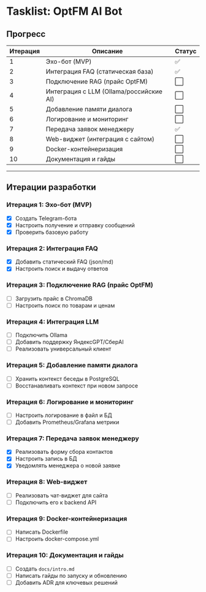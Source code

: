# Tasklist: OptFM AI Bot

## Прогресс
| Итерация | Описание | Статус |
|----------|----------|--------|
| 1 | Эхо-бот (MVP) | ✅ |
| 2 | Интеграция FAQ (статическая база) | ✅ |
| 3 | Подключение RAG (прайс OptFM) | ⬜ |
| 4 | Интеграция с LLM (Ollama/российские AI) | ⬜ |
| 5 | Добавление памяти диалога | ⬜ |
| 6 | Логирование и мониторинг | ⬜ |
| 7 | Передача заявок менеджеру | ✅ |
| 8 | Web-виджет (интеграция с сайтом) | ⬜ |
| 9 | Docker-контейнеризация | ⬜ |
| 10 | Документация и гайды | ⬜ |

---

## Итерации разработки

### Итерация 1: Эхо-бот (MVP)
- [x] Создать Telegram-бота
- [x] Настроить получение и отправку сообщений
- [x] Проверить базовую работу

### Итерация 2: Интеграция FAQ
- [x] Добавить статический FAQ (json/md)
- [x] Настроить поиск и выдачу ответов

### Итерация 3: Подключение RAG (прайс OptFM)
- [ ] Загрузить прайс в ChromaDB
- [ ] Настроить поиск по товарам и ценам

### Итерация 4: Интеграция LLM
- [ ] Подключить Ollama
- [ ] Добавить поддержку ЯндексGPT/СберAI
- [ ] Реализовать универсальный клиент

### Итерация 5: Добавление памяти диалога
- [ ] Хранить контекст беседы в PostgreSQL
- [ ] Восстанавливать контекст при новом запросе

### Итерация 6: Логирование и мониторинг
- [ ] Настроить логирование в файл и БД
- [ ] Добавить Prometheus/Grafana метрики

### Итерация 7: Передача заявок менеджеру
- [x] Реализовать форму сбора контактов
- [x] Настроить запись в БД
- [x] Уведомлять менеджера о новой заявке

### Итерация 8: Web-виджет
- [ ] Реализовать чат-виджет для сайта
- [ ] Подключить его к backend API

### Итерация 9: Docker-контейнеризация
- [ ] Написать Dockerfile
- [ ] Настроить docker-compose.yml

### Итерация 10: Документация и гайды
- [ ] Создать `docs/intro.md`
- [ ] Написать гайды по запуску и обновлению
- [ ] Добавить ADR для ключевых решений
